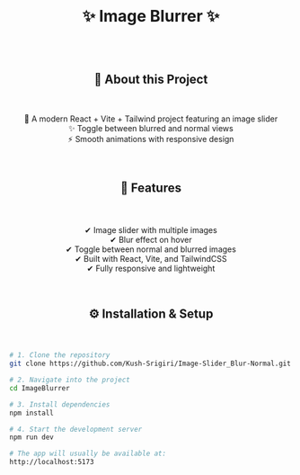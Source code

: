<br> 

### 

<br>
<h1 align="center"> ✨ Image Blurrer ✨</h1>
<br>
<br>

<h2 align="center">📸 About this Project</h2>

<br>

<p align="center">🎨 A modern React + Vite + Tailwind project featuring an image slider <br>✨ Toggle between blurred and normal views <br>⚡ Smooth animations with responsive design</p>

<br>

<h2 align="center"> 🚀 Features </h2>

###

<br>
    
<div align="center">
<p>
✔ Image slider with multiple images<br>
✔ Blur effect on hover<br>
✔ Toggle between normal and blurred images<br>
✔ Built with React, Vite, and TailwindCSS<br>
✔ Fully responsive and lightweight
</p>
</div>

<br>

<h2 align="center"> ⚙️ Installation & Setup </h2>

###

<br>

```bash
# 1. Clone the repository
git clone https://github.com/Kush-Srigiri/Image-Slider_Blur-Normal.git

# 2. Navigate into the project
cd ImageBlurrer

# 3. Install dependencies
npm install

# 4. Start the development server
npm run dev

# The app will usually be available at:
http://localhost:5173

